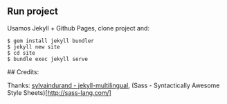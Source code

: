 ## Run project

Usamos Jekyll + Github Pages, clone project and:

```
$ gem install jekyll bundler
$ jekyll new site
$ cd site
$ bundle exec jekyll serve 
```

## Credits:

Thanks: [sylvaindurand - jekyll-multilingual](https://github.com/sylvaindurand/jekyll-multilingual), (Sass - Syntactically Awesome Style Sheets)[http://sass-lang.com/]
